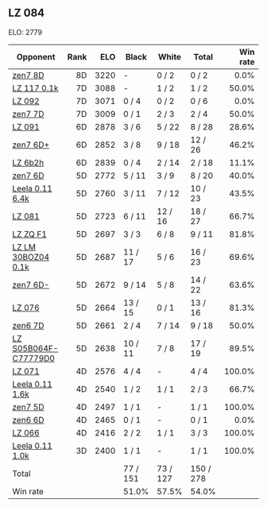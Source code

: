 ## LZ 084 ##

ELO: 2779

Opponent | Rank | ELO | Black | White | Total | Win rate
---------|-----:|----:|-------|-------|-------|-------:
[zen7 8D](zen7%208D.md) | 8D | 3220 | - | 0 / 2 | 0 / 2 | 0.0%
[LZ 117 0.1k](LZ%20117%200.1k.md) | 7D | 3088 | - | 1 / 2 | 1 / 2 | 50.0%
[LZ 092](LZ%20092.md) | 7D | 3071 | 0 / 4 | 0 / 2 | 0 / 6 | 0.0%
[zen7 7D](zen7%207D.md) | 7D | 3009 | 0 / 1 | 2 / 3 | 2 / 4 | 50.0%
[LZ 091](LZ%20091.md) | 6D | 2878 | 3 / 6 | 5 / 22 | 8 / 28 | 28.6%
[zen7 6D+](zen7%206D+.md) | 6D | 2852 | 3 / 8 | 9 / 18 | 12 / 26 | 46.2%
[LZ 6b2h](LZ%206b2h.md) | 6D | 2839 | 0 / 4 | 2 / 14 | 2 / 18 | 11.1%
[zen7 6D](zen7%206D.md) | 5D | 2772 | 5 / 11 | 3 / 9 | 8 / 20 | 40.0%
[Leela 0.11 6.4k](Leela%200.11%206.4k.md) | 5D | 2760 | 3 / 11 | 7 / 12 | 10 / 23 | 43.5%
[LZ 081](LZ%20081.md) | 5D | 2723 | 6 / 11 | 12 / 16 | 18 / 27 | 66.7%
[LZ ZQ F1](LZ%20ZQ%20F1.md) | 5D | 2697 | 3 / 3 | 6 / 8 | 9 / 11 | 81.8%
[LZ LM 30BOZ04 0.1k](LZ%20LM%2030BOZ04%200.1k.md) | 5D | 2687 | 11 / 17 | 5 / 6 | 16 / 23 | 69.6%
[zen7 6D-](zen7%206D-.md) | 5D | 2672 | 9 / 14 | 5 / 8 | 14 / 22 | 63.6%
[LZ 076](LZ%20076.md) | 5D | 2664 | 13 / 15 | 0 / 1 | 13 / 16 | 81.3%
[zen6 7D](zen6%207D.md) | 5D | 2661 | 2 / 4 | 7 / 14 | 9 / 18 | 50.0%
[LZ S05B064F-C77779D0](LZ%20S05B064F-C77779D0.md) | 5D | 2638 | 10 / 11 | 7 / 8 | 17 / 19 | 89.5%
[LZ 071](LZ%20071.md) | 4D | 2576 | 4 / 4 | - | 4 / 4 | 100.0%
[Leela 0.11 1.6k](Leela%200.11%201.6k.md) | 4D | 2540 | 1 / 2 | 1 / 1 | 2 / 3 | 66.7%
[zen7 5D](zen7%205D.md) | 4D | 2497 | 1 / 1 | - | 1 / 1 | 100.0%
[zen6 6D](zen6%206D.md) | 4D | 2465 | 0 / 1 | - | 0 / 1 | 0.0%
[LZ 066](LZ%20066.md) | 4D | 2416 | 2 / 2 | 1 / 1 | 3 / 3 | 100.0%
[Leela 0.11 1.0k](Leela%200.11%201.0k.md) | 3D | 2400 | 1 / 1 | - | 1 / 1 | 100.0%
Total | | | 77 / 151 | 73 / 127 | 150 / 278 | 
Win rate| | | 51.0% | 57.5% | 54.0% | 
